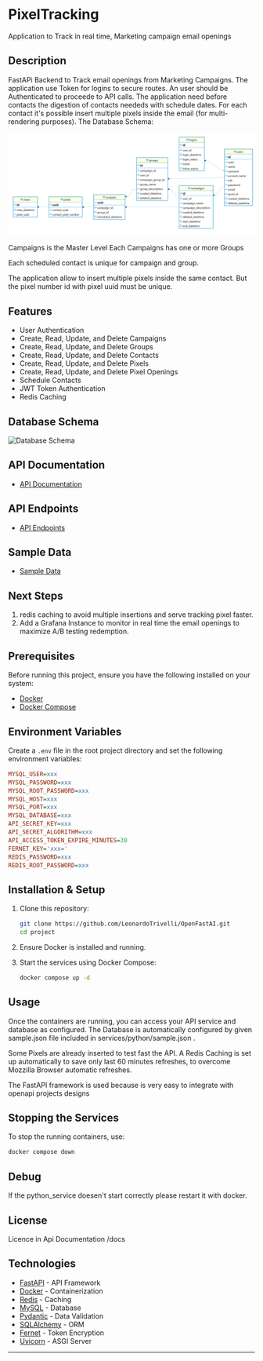 # PixelTracking
Application to Track in real time, Marketing campaign email openings

## Description

FastAPi Backend to Track email openings from Marketing Campaigns.
The application use Token for logins to secure routes. An user should be Authenticated to proceede to API calls.
The application need before contacts the digestion of contacts neededs with schedule dates.
For each contact it's possible insert multiple pixels inside the email (for multi-rendering purposes).
The Database Schema:

![Alt text](./assets/image_db_schema.png?raw=true "Schema")

Campaigns is the Master Level
Each Campaigns has one or more Groups

Each scheduled contact is unique for campaign and group.

The application allow to insert multiple pixels inside the same contact. But the pixel number id with pixel uuid must be unique.

## Features

- User Authentication
- Create, Read, Update, and Delete Campaigns
- Create, Read, Update, and Delete Groups
- Create, Read, Update, and Delete Contacts
- Create, Read, Update, and Delete Pixels
- Create, Read, Update, and Delete Pixel Openings
- Schedule Contacts
- JWT Token Authentication
- Redis Caching

## Database Schema

![Database Schema](./assets/database_schema.png)

## API Documentation

- [API Documentation](http://localhost:8000/docs)

## API Endpoints

- [API Endpoints](http://localhost:8000/redoc)

## Sample Data

- [Sample Data](./services/python/sample.json)

## Next Steps

1) redis caching to avoid multiple insertions and serve tracking pixel faster.
2) Add a Grafana Instance to monitor in real time the email openings to maximize A/B testing redemption.

## Prerequisites

Before running this project, ensure you have the following installed on your system:

- [Docker](https://docs.docker.com/get-docker/)
- [Docker Compose](https://docs.docker.com/compose/install/)

## Environment Variables

Create a `.env` file in the root project directory and set the following environment variables:

```ini
MYSQL_USER=xxx
MYSQL_PASSWORD=xxx
MYSQL_ROOT_PASSWORD=xxx
MYSQL_HOST=xxx
MYSQL_PORT=xxx
MYSQL_DATABASE=xxx
API_SECRET_KEY=xxx
API_SECRET_ALGORITHM=xxx
API_ACCESS_TOKEN_EXPIRE_MINUTES=30
FERNET_KEY='xxx='
REDIS_PASSWORD=xxx
REDIS_ROOT_PASSWORD=xxx
```

## Installation & Setup

1. Clone this repository:

   ```sh
   git clone https://github.com/LeonardoTrivelli/OpenFastAI.git
   cd project
   ```

2. Ensure Docker is installed and running.

3. Start the services using Docker Compose:

   ```sh
   docker compose up -d
   ```

## Usage

Once the containers are running, you can access your API service and database as configured. The Database is automatically configured by given sample.json file included in services/python/sample.json .

Some Pixels are already inserted to test fast the API. 
A Redis Caching is set up automatically to save only last 60 minutes refreshes, to overcome Mozzilla Browser automatic refreshes.

The FastAPI framework is used because is very easy to integrate with openapi projects designs

## Stopping the Services

To stop the running containers, use:

```sh
docker compose down
```

## Debug

If the python_service doesen't start correctly please restart it with docker.

## License

Licence in Api Documentation /docs

## Technologies

- [FastAPI](https://fastapi.tiangolo.com/) - API Framework
- [Docker](https://www.docker.com/) - Containerization
- [Redis](https://redis.io/) - Caching
- [MySQL](https://www.mysql.com/) - Database
- [Pydantic](https://pydantic-docs.helpmanual.io/) - Data Validation
- [SQLAlchemy](https://www.sqlalchemy.org/) - ORM
- [Fernet](https://cryptography.io/en/latest/fernet/) - Token Encryption
- [Uvicorn](https://www.uvicorn.org/) - ASGI Server

---


